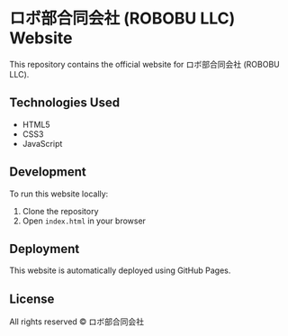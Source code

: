 # ロボ部合同会社 (ROBOBU LLC) Website

This repository contains the official website for ロボ部合同会社 (ROBOBU LLC).

## Technologies Used
- HTML5
- CSS3
- JavaScript

## Development

To run this website locally:

1. Clone the repository
2. Open `index.html` in your browser

## Deployment

This website is automatically deployed using GitHub Pages.

## License

All rights reserved © ロボ部合同会社